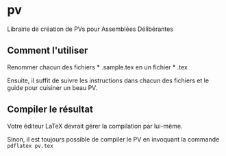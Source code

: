 # pv
Librairie de création de PVs pour Assemblées Délibérantes

## Comment l'utiliser
Renommer chacun des fichiers  * .sample.tex en un fichier  * .tex

Ensuite, il suffit de suivre les instructions dans chacun des fichiers et le guide pour cuisiner un beau PV.

## Compiler le résultat
Votre éditeur LaTeX devrait gérer la compilation par lui-même.

Sinon, il est toujours possible de compiler le PV en invoquant la commande
`pdflatex pv.tex`
